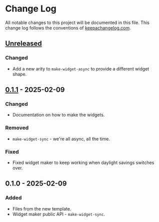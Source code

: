 # Change Log
All notable changes to this project will be documented in this file. This change log follows the conventions of [keepachangelog.com](http://keepachangelog.com/).

## [Unreleased]
### Changed
- Add a new arity to `make-widget-async` to provide a different widget shape.

## [0.1.1] - 2025-02-09
### Changed
- Documentation on how to make the widgets.

### Removed
- `make-widget-sync` - we're all async, all the time.

### Fixed
- Fixed widget maker to keep working when daylight savings switches over.

## 0.1.0 - 2025-02-09
### Added
- Files from the new template.
- Widget maker public API - `make-widget-sync`.

[Unreleased]: https://sourcehost.site/your-name/async-messaging/compare/0.1.1...HEAD
[0.1.1]: https://sourcehost.site/your-name/async-messaging/compare/0.1.0...0.1.1
